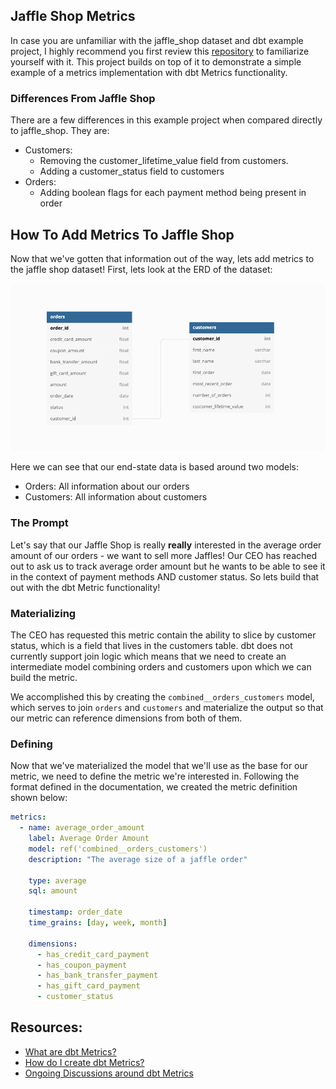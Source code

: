 ## Jaffle Shop Metrics 
In case you are unfamiliar with the jaffle_shop dataset and dbt example project, 
I highly recommend you first review this [repository](https://github.com/dbt-labs/jaffle_shop) to familiarize yourself with it. This project builds on top of it
to demonstrate a simple example of a metrics implementation with dbt Metrics 
functionality. 

### Differences From Jaffle Shop
There are a few differences in this example project when compared directly to 
jaffle_shop. They are:
- Customers:
    - Removing the customer_lifetime_value field from customers. 
    - Adding a customer_status field to customers
- Orders:
    - Adding boolean flags for each payment method being present in order

## How To Add Metrics To Jaffle Shop
Now that we've gotten that information out of the way, lets add metrics to the 
jaffle shop dataset! First, lets look at the ERD of the dataset:

![Jaffle Shop ERD](etc/jaffle_shop_endstate_erd.png)

Here we can see that our end-state data is based around two models:
- Orders: All information about our orders
- Customers: All information about customers

### The Prompt
Let's say that our Jaffle Shop is really **really** interested in the average 
order amount of our orders - we want to sell more Jaffles! Our CEO has reached
out to ask us to track average order amount but he wants to be able to see
it in the context of payment methods AND customer status. So lets build that out 
with the dbt Metric functionality!

### Materializing 
The CEO has requested this metric contain the ability to slice by customer status,
which is a field that lives in the customers table. dbt does not currently support
join logic which means that we need to create an intermediate model combining orders 
and customers upon which we can build the metric. 

We accomplished this by creating the `combined__orders_customers` model, which serves 
to join `orders` and `customers` and materialize the output so that our metric can
reference dimensions from both of them. 

### Defining
Now that we've materialized the model that we'll use as the base for our metric, 
we need to define the metric we're interested in. Following the format defined 
in the documentation, we created the metric definition shown below:

```yaml
metrics:
  - name: average_order_amount
    label: Average Order Amount
    model: ref('combined__orders_customers')
    description: "The average size of a jaffle order"

    type: average
    sql: amount

    timestamp: order_date
    time_grains: [day, week, month]

    dimensions:
      - has_credit_card_payment
      - has_coupon_payment
      - has_bank_transfer_payment
      - has_gift_card_payment
      - customer_status
```



## Resources:
- [What are dbt Metrics?](https://docs.getdbt.com/docs/building-a-dbt-project/metrics#about-metrics)
- [How do I create dbt Metrics?](https://docs.getdbt.com/docs/building-a-dbt-project/metrics#declaring-a-metric)
- [Ongoing Discussions around dbt Metrics](https://docs.getdbt.com/docs/building-a-dbt-project/metrics#ongoing-discussions)